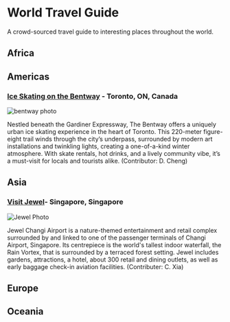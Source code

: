 # World Travel Guide
A crowd-sourced travel guide to interesting places throughout the world.

## Africa

## Americas

### [Ice Skating on the Bentway](https://thebentway.ca/event/winter-skating-opening-day/) - Toronto, ON, Canada

![bentway photo](https://thebentway.ca/wp-content/uploads/2024/11/Crop181230143633PolarBear_bentway-AndrewWilliamson1240-scaled-e1732912058106.jpg)

Nestled beneath the Gardiner Expressway, The Bentway offers a uniquely urban ice skating experience in the heart of Toronto. This 220-meter figure-eight trail winds through the city’s underpass, surrounded by modern art installations and twinkling lights, creating a one-of-a-kind winter atmosphere. With skate rentals, hot drinks, and a lively community vibe, it’s a must-visit for locals and tourists alike. (Contributor: D. Cheng)

## Asia

### [Visit Jewel](https://www.jewelchangiairport.com/en.html)- Singapore, Singapore

![Jewel Photo](https://media.cntraveler.com/photos/5cdc6ee7a6a5c4323b2f0b02/16:9/w_2240,c_limit/Changi-Jewel_Lester-Ledesma__1220574.jpg)

Jewel Changi Airport is a nature-themed entertainment and retail complex surrounded by and linked to one of the passenger terminals of Changi Airport, Singapore. Its centrepiece is the world's tallest indoor waterfall, the Rain Vortex, that is surrounded by a terraced forest setting. Jewel includes gardens, attractions, a hotel, about 300 retail and dining outlets, as well as early baggage check-in aviation facilities. (Contributer: C. Xia)

## Europe

## Oceania

